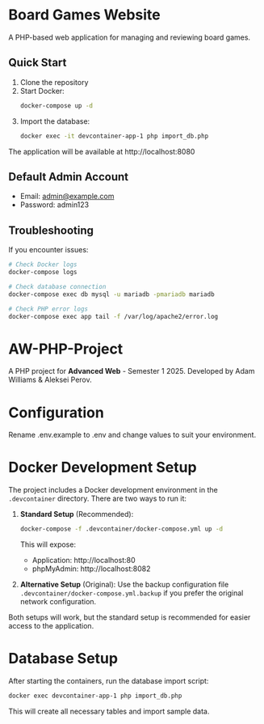 # Board Games Website

A PHP-based web application for managing and reviewing board games.

## Quick Start

1. Clone the repository
2. Start Docker:
   ```bash
   docker-compose up -d
   ```
3. Import the database:
   ```bash
   docker exec -it devcontainer-app-1 php import_db.php
   ```

The application will be available at http://localhost:8080

## Default Admin Account
- Email: admin@example.com
- Password: admin123

## Troubleshooting

If you encounter issues:
```bash
# Check Docker logs
docker-compose logs

# Check database connection
docker-compose exec db mysql -u mariadb -pmariadb mariadb

# Check PHP error logs
docker-compose exec app tail -f /var/log/apache2/error.log
```

# AW-PHP-Project
A PHP project for **Advanced Web** - Semester 1 2025.
Developed by Adam Williams & Aleksei Perov.

# Configuration
Rename .env.example to .env and change values to suit your environment.

# Docker Development Setup
The project includes a Docker development environment in the `.devcontainer` directory. There are two ways to run it:

1. **Standard Setup** (Recommended):
   ```bash
   docker-compose -f .devcontainer/docker-compose.yml up -d
   ```
   This will expose:
   - Application: http://localhost:80
   - phpMyAdmin: http://localhost:8082

2. **Alternative Setup** (Original):
   Use the backup configuration file `.devcontainer/docker-compose.yml.backup` if you prefer the original network configuration.

Both setups will work, but the standard setup is recommended for easier access to the application.

# Database Setup
After starting the containers, run the database import script:
```bash
docker exec devcontainer-app-1 php import_db.php
```

This will create all necessary tables and import sample data.